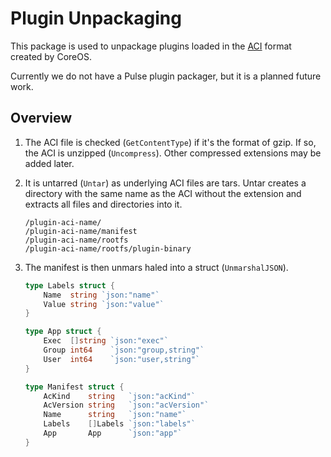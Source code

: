 Plugin Unpackaging
==================
This package is used to unpackage plugins loaded in the [ACI](https://github.com/appc/spec/blob/master/spec/aci.md) format created by CoreOS. 

Currently we do not have a Pulse plugin packager, but it is a planned future work. 

## Overview  
1. The ACI file is checked (`GetContentType`) if it's the format of gzip. If so, the ACI is unzipped (`Uncompress`). Other compressed extensions
 may be added later.  
2. It is untarred (`Untar`) as underlying ACI files are tars. Untar creates a directory with the same name as the ACI without the extension and extracts all files and directories into it.  

	```
	/plugin-aci-name/
	/plugin-aci-name/manifest
	/plugin-aci-name/rootfs
	/plugin-aci-name/rootfs/plugin-binary
	```
3. The manifest is then unmars
haled into a struct (`UnmarshalJSON`). 

	```go
	type Labels struct {
		Name  string `json:"name"`
		Value string `json:"value"`
	}

	type App struct {
		Exec  []string `json:"exec"`
		Group int64    `json:"group,string"`
		User  int64    `json:"user,string"`
	}

	type Manifest struct {
		AcKind    string   `json:"acKind"`
		AcVersion string   `json:"acVersion"`
		Name      string   `json:"name"`
		Labels    []Labels `json:"labels"`
		App       App      `json:"app"`
	}
	```
